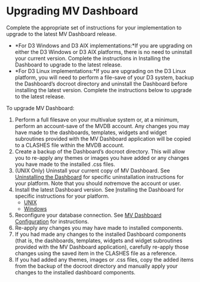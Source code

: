 # Upgrading MV Dashboard

<PageHeader />

Complete the appropriate set of instructions for your implementation to upgrade to the latest MV Dashboard release.

- *For D3 Windows and D3 AIX implementations:*If you are upgrading on either the D3 Windows or D3 AIX platforms, there is no need to uninstall your current version. Complete the instructions in Installing the Dashboard to upgrade to the latest release.
- *For D3 Linux implementations:*If you are upgrading on the D3 Linux platform, you will need to perform a file-save of your D3 system, backup the Dashboard’s docroot directory and uninstall the Dashboard before installing the latest version. Complete the instructions below to upgrade to the latest release.


To upgrade MV Dashboard:

1. Perform a full filesave on your multivalue system or, at a minimum, perform an account-save of the MVDB account. Any changes you may have made to the dashboards, templates, widgets and widget subroutines provided with the MV Dashboard application will be copied to a CLASHES file within the MVDB account.
2. Create a backup of the Dashboard’s docroot directory. This will allow you to re-apply any themes or images you have added or any changes you have made to the installed .css files.
3. (UNIX Only) Uninstall your current copy of MV Dashboard. See [Uninstalling the Dashboard](https://docs.jbase.com/33938-mvconnect/uninstalling-mv-dashboard-unix) for specific uninstallation instructions for your platform. Note that you should *not*remove the account or user.
4. Install the latest Dashboard version. See [I](https://jbase.helpjuice.com/admin/questions/introduction-to-mv-connect#_bookmark1)nstalling the Dashboard for specific instructions for your platform.
    - [UNIX](https://docs.jbase.com/33938-mvconnect/mv-dashboard-unix-installation-guide)
    - [Windows](https://docs.jbase.com/33938-mvconnect/mv-dashboard-windows-installation-guide)
5. Reconfigure your database connection. See [MV Dashboard Configuration](https://docs.jbase.com/33938-mvconnect/mv-dashboard-configuration) for instructions.
6. Re-apply any changes you may have made to installed components.
7. If you had made any changes to the installed Dashboard components (that is, the dashboards, templates, widgets and widget subroutines provided with the MV Dashboard application), carefully re-apply those changes using the saved item in the CLASHES file as a reference.
8. If you had added any themes, images or .css files, copy the added items from the backup of the docroot directory and manually apply your changes to the installed dashboard components.

<PageFooter />
